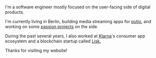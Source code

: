 I'm a software engineer mostly focused on the user-facing side of digital products.

I'm currently living in Berlin, building media streaming apps for [putio](https://put.io), and working on some [passion projects](/projects) on the side.

During the past several years, I also worked at [Klarna](https://klarna.com)'s consumer app ecosystem and a blockchain startup called [Lisk.](https://lisk.io)

Thanks for visiting my website!
